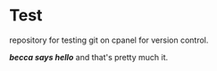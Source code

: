 # Test
 repository for testing git on cpanel for version control.

 ***becca says hello*** and that's pretty much it. 
